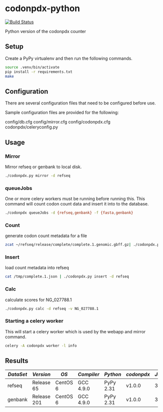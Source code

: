 codonpdx-python
===============

[![Build Status](https://travis-ci.org/PDX-Flamingo/codonpdx-python.svg?branch=master)](https://travis-ci.org/PDX-Flamingo/codonpdx-python)

Python version of the codonpdx counter

Setup
-----

Create a PyPy virtualenv and then run the following commands.

```bash
source .venv/bin/activate
pip install -r requirements.txt
make
```

Configuration
-------------

There are several configuration files that need to be configured before use.

Sample configuration files are provided for the following:

config/db.cfg
config/mirror.cfg
config/codonpdx.cfg
codonpdx/celeryconfig.py

Usage
-------

### Mirror

Mirror refseq or genbank to local disk.

```bash
./codonpdx.py mirror -d refseq
```

### queueJobs

One or more celery workers must be running before running this. This command
will count codon count data and insert it into to the database.

```bash
./codonpdx queueJobs -d {refseq,genbank} -f {fasta,genbank}
```

### Count

generate codon count metadata for a file

```bash
zcat ~/refseq/release/complete/complete.1.genomic.gbff.gz| ./codonpdx.py count -f genbank > /tmp/complete.1.json
```

### Insert

load count metadata into refseq

```bash
cat /tmp/complete.1.json | ./codonpdx.py insert -d refseq
```

### Calc

calculate scores for NG_027788.1

```bash
./codonpdx.py calc -d refseq -v NG_027788.1
```

### Starting a celery worker

This will start a celery worker which is used by the webapp and mirror command.

```bash
celery -A codonpdx worker -l info
```

Results
--------

| *DataSet* | *Version* | *OS* | *Compiler* | *Python* | *codonpdx* | *Jobs* | *Time* | 
|-----------|-----------|------|------------|----------|------------|--------|--------|
| refseq  | Release 65 | CentOS 6 | GCC 4.9.0 | PyPy 2.31 | v1.0.0 | 32 | 12.35 minutes |
| genbank | Release 201 | CentOS 6 | GCC 4.9.0 | PyPy 2.31 | v1.0.0| 32 | 95.20 minutes |
